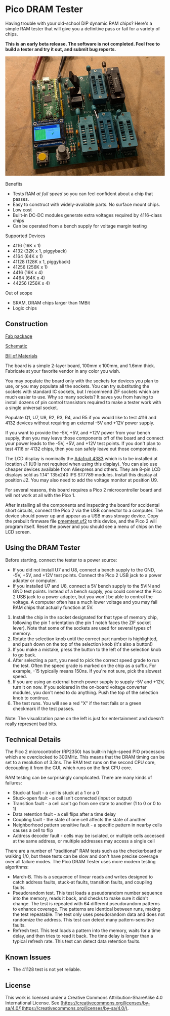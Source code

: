# Pico DRAM Tester

Having trouble with your old-school DIP dynamic RAM chips? Here's a simple
RAM tester that will give you a definitive pass or fail for a variety of
chips.

**This is an early beta release. The software is not completed. Feel free to
build a tester and try it out, and submit bug reports.**

![Photo of the board](pico-dram-tester.jpg)

Benefits

* Tests RAM *at full speed* so you can feel confident about a chip that passes.
* Easy to construct with widely-available parts. No surface mount chips.
* Low cost
* Built-in DC-DC modules generate extra voltages required by 4116-class chips
* Can be operated from a bench supply for voltage margin testing

Supported Devices

* 4116 (16K x 1)
* 4132 (32K x 1, piggyback)
* 4164 (64K x 1)
* 41128 (128K x 1, piggyback)
* 41256 (256K x 1)
* 4416 (16K x 4)
* 4464 (64K x 4)
* 44256 (256K x 4)

Out of scope

* SRAM, DRAM chips larger than 1MBit
* Logic chips

## Construction

[Fab package](fab/pico-dram-tester-rev2.zip)

[Schematic](pico-dram-tester.pdf)

[Bill of Materials](pico-dram-tester.csv)

The board is a simple 2-layer board, 100mm x 100mm, and 1.6mm thick. Fabricate
at your favorite vendor in any color you wish.

You may populate the board only with the sockets for devices you plan to use,
or you may populate all the sockets. You can try substituting the sockets with
standard IC sockets, but I recommend ZIF sockets which are much easier to use.
Why so many sockets? It saves you from having to install dozens of pin control
transistors required to make a tester work with a single universal socket.

Populate Q1, U7, U8, R2, R3, R4, and R5 if you would like to test 4116 and
4132 devices without requiring an external -5V and +12V power supply.

If you want to provide the -5V, +5V, and +12V power from your bench supply,
then you may leave those components off of the board and connect your power
leads to the -5V, +5V, and +12V test points. If you don't plan to test 4116
or 4132 chips, then you can safely leave out those components.

The LCD display is nominally the [Adafruit 4383](https://www.adafruit.com/product/4383) which is to be installed at location J1 (U9 is not required when using
this display). You can also use cheaper devices available from Aliexpress and
others. They are 8-pin LCD displays sold as 1.14" 135x240 IPS ST7789 modules.
Install this display at position J2. You may also need to add the voltage
monitor at position U9.

For several reasons, this board requires a Pico 2 microcontroller board and
will not work at all with the Pico 1.

After installing all the components and inspecting the board for accidental
short circuits, connect the Pico 2 via the USB connector to a computer. The
device should power up and appear as a USB mass storage device. Copy the
prebuilt firmware file [pmemtest.uf2](firmware/pmemtest.uf2) to this device, and the Pico 2 will
program itself. Reset the power and you should see a menu of chips on the LCD
screen.

## Using the DRAM Tester

Before starting, connect the tester to a power source:

* If you did not install U7 and U8, connect a bench supply to the GND, -5V, +5V, and +12V test points. Connect the Pico 2 USB jack to a power adapter or computer.
* If you installed U7 and U8, connect a 5V bench supply to the 5VIN and GND test points. Instead of a bench supply, you could connect the Pico 2 USB jack to a power adapter, but you won't be able to control the voltage. A computer often has a much lower voltage and you may fail RAM chips that actually function at 5V.

1. Install the chip in the socket designated for that type of memory chip, following the pin 1 orientation (the pin 1 notch faces the ZIF socket lever). Note that some of the sockets are used for several types of memory.
2. Rotate the selection knob until the correct part number is highlighted, and push down on the top of the selection knob (it's also a button!)
3. If you make a mistake, press the button to the left of the selection knob to go back.
4. After selecting a part, you need to pick the correct speed grade to run the
test. Often the speed grade is marked on the chip as a suffix. For example, -15
typically means 150ns. If you're not sure, pick the slowest speed.
5. If you are using an external bench power supply to supply -5V and +12V, turn it on now. If you soldered in the on-board voltage converter modules, you don't need to do anything. Push the top of the selection knob to continue.
6. The test runs. You will see a red "X" if the test fails or a green checkmark if the test passes.

Note: The visualization pane on the left is just for entertainment and doesn't
really represent bad bits.

## Technical Details

The Pico 2 microcontroller (RP2350) has built-in high-speed PIO processors
which are overclocked to 300MHz. This means that the DRAM timing can be set
to a resolution of 3.3ns. The RAM test runs on the second CPU core, decoupling
it from the GUI, which runs on the first CPU core.

RAM testing can be surprisingly complicated. There are many kinds of failures:

* Stuck-at fault - a cell is stuck at a 1 or a 0
* Stuck-open fault - a cell isn't connected (input or output)
* Transition fault - a cell can't go from one state to another (1 to 0 or 0 to 1)
* Data retention fault - a cell flips after a time delay
* Coupling fault - the state of one cell affects the state of another
* Neighborhood pattern sensitive fault - a specific pattern in nearby cells causes a cell to flip
* Address decoder fault - cells may be isolated, or multiple cells accessed at the same address, or multiple addresses may access a single cell

There are a number of "traditional" RAM tests such as the checkerboard or
walking 1/0, but these tests can be slow and don't have precise coverage over
all failure modes. The Pico DRAM Tester uses more modern testing algorithms:

* March-B. This is a sequence of linear reads and writes designed to catch address faults, stuck-at faults, transition faults, and coupling faults.
* Pseudorandom test. This test loads a pseudorandom number sequence into the memory, reads it back, and checks to make sure it didn't change. The test is repeated with 64 different pseudorandom patterns to enhance coverage. The patterns are identical between runs, making the test repeatable. The test only uses pseudorandom data and does not randomize the address. This test can detect many pattern-sensitive faults.
* Refresh test. This test loads a pattern into the memory, waits for a time delay, and then tries to read it back. The time delay is longer than a typical refresh rate. This test can detect data retention faults.

## Known Issues

* The 41128 test is not yet reliable.

## License

This work is licensed under a Creative Commons Attribution-ShareAlike 4.0
International License. See [https://creativecommons.org/licenses/by-sa/4.0/](https://creativecommons.org/licenses/by-sa/4.0/).

